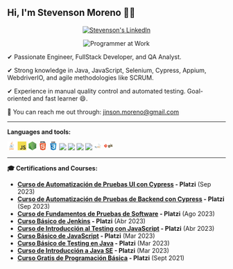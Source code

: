 ## Hi, I'm Stevenson Moreno 👋🏾

<p align="center">
  <a href="https://www.linkedin.com/in/stevenson-moreno-aguilar-10413aa4/?locale=en_US" target="_blank">
    <img align="center" alt="Stevenson's LinkedIn" width="22px" src="https://cdn-icons-png.flaticon.com/512/174/174857.png" />
  </a>
 <p/>

<p align="center">
  <img alt="Programmer at Work" src="images/main.gif" width="500" height="320" />
</p>

✔ Passionate Engineer, FullStack Developer, and QA Analyst.

✔ Strong knowledge in Java, JavaScript, Selenium, Cypress, Appium, WebdriverIO, and agile methodologies like SCRUM.

✔ Experience in manual quality control and automated testing. Goal-oriented and fast learner 😄.

💬 You can reach me out through: jinson.moreno@gmail.com

---

**Languages and tools:**  

<code><img height="20" src="https://raw.githubusercontent.com/github/explore/80688e429a7d4ef2fca1e82350fe8e3517d3494d/topics/java/java.png"></code>
<code><img height="20" src="https://raw.githubusercontent.com/github/explore/80688e429a7d4ef2fca1e82350fe8e3517d3494d/topics/javascript/javascript.png"></code>
<code><img height="20" src="https://raw.githubusercontent.com/github/explore/80688e429a7d4ef2fca1e82350fe8e3517d3494d/topics/nodejs/nodejs.png"></code>
<code><img height="20" src="https://raw.githubusercontent.com/github/explore/80688e429a7d4ef2fca1e82350fe8e3517d3494d/topics/html/html.png"></code>
<code><img height="20" src="https://raw.githubusercontent.com/github/explore/80688e429a7d4ef2fca1e82350fe8e3517d3494d/topics/css/css.png"></code>
<code><img height="20" src="https://img.icons8.com/ios-filled/50/000000/selenium-test-automation.png"></code>
<code><img height="20" src="https://e7.pngegg.com/pngimages/372/674/png-clipart-appium-test-automation-software-testing-selenium-calabash-purple-violet.png"></code>
<code><img height="20" src="https://asset.brandfetch.io/idV7ZoyErg/idjjDL4vNp.svg?updated=1716449045641"></code>
<code><img height="20" src="https://avatars.githubusercontent.com/u/8908513?s=200&v=4"></code>
<code><img height="20" src="https://raw.githubusercontent.com/github/explore/80688e429a7d4ef2fca1e82350fe8e3517d3494d/topics/mysql/mysql.png"></code>
<code><img height="20" src="https://raw.githubusercontent.com/github/explore/80688e429a7d4ef2fca1e82350fe8e3517d3494d/topics/git/git.png"></code>


---

**🎓 Certifications and Courses:**

- **[Curso de Automatización de Pruebas UI con Cypress](https://platzi.com/cursos/cypress-ui/) - Platzi** (Sep 2023)
- **[Curso de Automatización de Pruebas de Backend con Cypress](https://platzi.com/cursos/cypress-backend/) - Platzi** (Sep 2023)
- **[Curso de Fundamentos de Pruebas de Software](https://platzi.com/cursos/fundamentos-testing/) - Platzi** (Ago 2023)
- **[Curso Básico de Jenkins](https://platzi.com/cursos/jenkins/) - Platzi** (Abr 2023)
- **[Curso de Introducción al Testing con JavaScript](https://platzi.com/cursos/testing-javascript/) - Platzi** (Abr 2023)
- **[Curso Básico de JavaScript](https://platzi.com/cursos/javascript-basico/) - Platzi** (Mar 2023)
- **[Curso Básico de Testing en Java](https://platzi.com/cursos/testing-java/) - Platzi** (Mar 2023)
- **[Curso de Introducción a Java SE](https://platzi.com/cursos/java-se/) - Platzi** (Mar 2023)
- **[Curso Gratis de Programación Básica](https://platzi.com/cursos/programacion-basica/) - Platzi** (Sept 2021)



